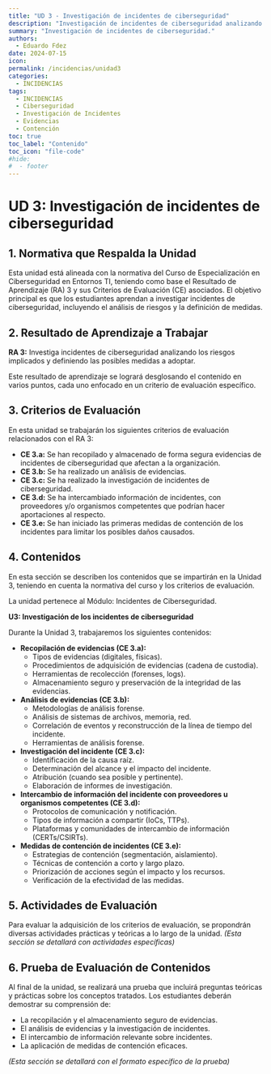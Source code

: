 ```yaml
---
title: "UD 3 - Investigación de incidentes de ciberseguridad"
description: "Investigación de incidentes de ciberseguridad analizando los riesgos implicados y definiendo las posibles medidas a adoptar."
summary: "Investigación de incidentes de ciberseguridad."
authors:
  - Eduardo Fdez
date: 2024-07-15
icon:  
permalink: /incidencias/unidad3
categories:
  - INCIDENCIAS
tags:
  - INCIDENCIAS
  - Ciberseguridad
  - Investigación de Incidentes
  - Evidencias
  - Contención
toc: true
toc_label: "Contenido"
toc_icon: "file-code"
#hide:
#  - footer
---
```


# UD 3: Investigación de incidentes de ciberseguridad

## 1. Normativa que Respalda la Unidad
Esta unidad está alineada con la normativa del Curso de Especialización en Ciberseguridad en Entornos TI, teniendo como base el Resultado de Aprendizaje (RA) 3 y sus Criterios de Evaluación (CE) asociados. El objetivo principal es que los estudiantes aprendan a investigar incidentes de ciberseguridad, incluyendo el análisis de riesgos y la definición de medidas.

## 2. Resultado de Aprendizaje a Trabajar
**RA 3:** Investiga incidentes de ciberseguridad analizando los riesgos implicados y definiendo las posibles medidas a adoptar.

Este resultado de aprendizaje se logrará desglosando el contenido en varios puntos, cada uno enfocado en un criterio de evaluación específico.

## 3. Criterios de Evaluación
En esta unidad se trabajarán los siguientes criterios de evaluación relacionados con el RA 3:

*   **CE 3.a:** Se han recopilado y almacenado de forma segura evidencias de incidentes de ciberseguridad que afectan a la organización.
*   **CE 3.b:** Se ha realizado un análisis de evidencias.
*   **CE 3.c:** Se ha realizado la investigación de incidentes de ciberseguridad.
*   **CE 3.d:** Se ha intercambiado información de incidentes, con proveedores y/o organismos competentes que podrían hacer aportaciones al respecto.
*   **CE 3.e:** Se han iniciado las primeras medidas de contención de los incidentes para limitar los posibles daños causados.

## 4. Contenidos
En esta sección se describen los contenidos que se impartirán en la Unidad 3, teniendo en cuenta la normativa del curso y los criterios de evaluación.

La unidad pertenece al Módulo: Incidentes de Ciberseguridad.

**U3: Investigación de los incidentes de ciberseguridad**

Durante la Unidad 3, trabajaremos los siguientes contenidos:

*   **Recopilación de evidencias (CE 3.a):**
    *   Tipos de evidencias (digitales, físicas).
    *   Procedimientos de adquisición de evidencias (cadena de custodia).
    *   Herramientas de recolección (forenses, logs).
    *   Almacenamiento seguro y preservación de la integridad de las evidencias.
*   **Análisis de evidencias (CE 3.b):**
    *   Metodologías de análisis forense.
    *   Análisis de sistemas de archivos, memoria, red.
    *   Correlación de eventos y reconstrucción de la línea de tiempo del incidente.
    *   Herramientas de análisis forense.
*   **Investigación del incidente (CE 3.c):**
    *   Identificación de la causa raíz.
    *   Determinación del alcance y el impacto del incidente.
    *   Atribución (cuando sea posible y pertinente).
    *   Elaboración de informes de investigación.
*   **Intercambio de información del incidente con proveedores u organismos competentes (CE 3.d):**
    *   Protocolos de comunicación y notificación.
    *   Tipos de información a compartir (IoCs, TTPs).
    *   Plataformas y comunidades de intercambio de información (CERTs/CSIRTs).
*   **Medidas de contención de incidentes (CE 3.e):**
    *   Estrategias de contención (segmentación, aislamiento).
    *   Técnicas de contención a corto y largo plazo.
    *   Priorización de acciones según el impacto y los recursos.
    *   Verificación de la efectividad de las medidas.

## 5. Actividades de Evaluación
Para evaluar la adquisición de los criterios de evaluación, se propondrán diversas actividades prácticas y teóricas a lo largo de la unidad.
*(Esta sección se detallará con actividades específicas)*

## 6. Prueba de Evaluación de Contenidos
Al final de la unidad, se realizará una prueba que incluirá preguntas teóricas y prácticas sobre los conceptos tratados. Los estudiantes deberán demostrar su comprensión de:    

*   La recopilación y el almacenamiento seguro de evidencias.    
*   El análisis de evidencias y la investigación de incidentes.    
*   El intercambio de información relevante sobre incidentes.    
*   La aplicación de medidas de contención eficaces.    
    
*(Esta sección se detallará con el formato específico de la prueba)*
